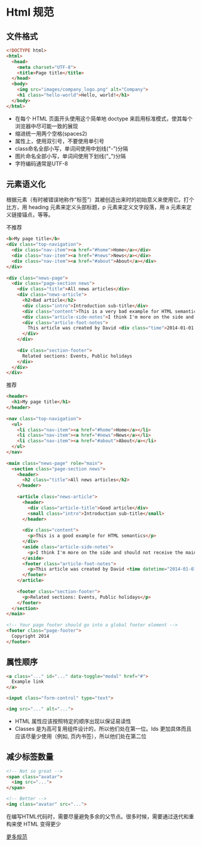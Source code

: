 Html 规范
==================

## 文件格式
```html
<!DOCTYPE html>
<html>
  <head>
    <meta charset="UTF-8">
    <title>Page title</title>
  </head>
  <body>
    <img src="images/company_logo.png" alt="Company">
    <h1 class="hello-world">Hello, world!</h1>
  </body>
</html>
```
* 在每个 HTML 页面开头使用这个简单地 doctype 来启用标准模式，使其每个浏览器中尽可能一致的展现
* 缩进统一用两个空格(spaces2)
* 属性上，使用双引号，不要使用单引号
* class命名全部小写，单词间使用中划线("-")分隔
* 图片命名全部小写，单词间使用下划线("_")分隔
* 字符编码通常是UTF-8

## 元素语义化
根据元素（有时被错误地称作“标签”）其被创造出来时的初始意义来使用它。打个比方，用 heading 元素来定义头部标题，p 元素来定义文字段落，用 a 元素来定义链接锚点，等等。

不推荐

```html
<b>My page title</b>
<div class="top-navigation">
  <div class="nav-item"><a href="#home">Home</a></div>
  <div class="nav-item"><a href="#news">News</a></div>
  <div class="nav-item"><a href="#about">About</a></div>
</div>
 
<div class="news-page">
  <div class="page-section news">
    <div class="title">All news articles</div>
    <div class="news-article">
      <h2>Bad article</h2>
      <div class="intro">Introduction sub-title</div>
      <div class="content">This is a very bad example for HTML semantics</div>
      <div class="article-side-notes">I think I'm more on the side and should not receive the main credits</div>
      <div class="article-foot-notes">
        This article was created by David <div class="time">2014-01-01 00:00</div>
      </div>
    </div>
 
    <div class="section-footer">
      Related sections: Events, Public holidays
    </div>
  </div>
</div>
```
推荐  

```html
<header>
  <h1>My page title</h1>
</header>
 
<nav class="top-navigation">
  <ul>
    <li class="nav-item"><a href="#home">Home</a></li>
    <li class="nav-item"><a href="#news">News</a></li>
    <li class="nav-item"><a href="#about">About</a></li>
  </ul>
</nav>
 
<main class="news-page" role="main">
  <section class="page-section news">
    <header>
      <h2 class="title">All news articles</h2>
    </header>
 
    <article class="news-article">
      <header>
        <div class="article-title">Good article</div>
        <small class="intro">Introduction sub-title</small>
      </header>
 
      <div class="content">
        <p>This is a good example for HTML semantics</p>
      </div>
      <aside class="article-side-notes">
        <p>I think I'm more on the side and should not receive the main credits</p>
      </aside>
      <footer class="article-foot-notes">
        <p>This article was created by David <time datetime="2014-01-01 00:00" class="time">1 month ago</time></p>
      </footer>
    </article>
 
    <footer class="section-footer">
      <p>Related sections: Events, Public holidays</p>
    </footer>
  </section>
</main>
 
<!-- Your page footer should go into a global footer element -->
<footer class="page-footer">
  Copyright 2014
</footer>
```

## 属性顺序
```html
<a class="..." id="..." data-toggle="modal" href="#">
  Example link
</a>

<input class="form-control" type="text">

<img src="..." alt="...">
```
* HTML 属性应该按照特定的顺序出现以保证易读性
* Classes 是为高可复用组件设计的，所以他们处在第一位。Ids 更加具体而且应该尽量少使用（例如, 页内书签），所以他们处在第二位

## 减少标签数量

```html
<!-- Not so great -->
<span class="avatar">
  <img src="...">
</span>

<!-- Better -->
<img class="avatar" src="...">
```
在编写HTML代码时，需要尽量避免多余的父节点。很多时候，需要通过迭代和重构来使 HTML 变得更少

[更多规范](http://124.160.104.74:5000/)
